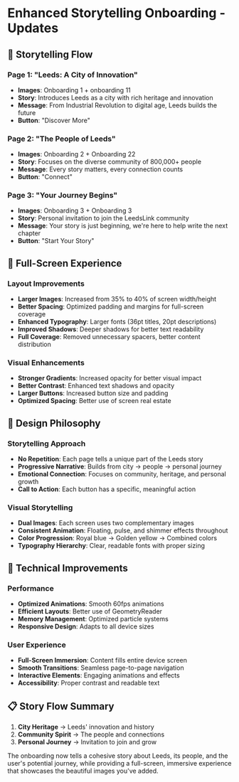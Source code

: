 # Enhanced Storytelling Onboarding - Updates

## 📖 **Storytelling Flow**

### Page 1: "Leeds: A City of Innovation"
- **Images**: Onboarding 1 + onboarding 11
- **Story**: Introduces Leeds as a city with rich heritage and innovation
- **Message**: From Industrial Revolution to digital age, Leeds builds the future
- **Button**: "Discover More"

### Page 2: "The People of Leeds" 
- **Images**: Onboarding 2 + Onboarding 22
- **Story**: Focuses on the diverse community of 800,000+ people
- **Message**: Every story matters, every connection counts
- **Button**: "Connect"

### Page 3: "Your Journey Begins"
- **Images**: Onboarding 3 + Onboarding 3
- **Story**: Personal invitation to join the LeedsLink community
- **Message**: Your story is just beginning, we're here to help write the next chapter
- **Button**: "Start Your Story"

## 📱 **Full-Screen Experience**

### Layout Improvements
- **Larger Images**: Increased from 35% to 40% of screen width/height
- **Better Spacing**: Optimized padding and margins for full-screen coverage
- **Enhanced Typography**: Larger fonts (36pt titles, 20pt descriptions)
- **Improved Shadows**: Deeper shadows for better text readability
- **Full Coverage**: Removed unnecessary spacers, better content distribution

### Visual Enhancements
- **Stronger Gradients**: Increased opacity for better visual impact
- **Better Contrast**: Enhanced text shadows and opacity
- **Larger Buttons**: Increased button size and padding
- **Optimized Spacing**: Better use of screen real estate

## 🎨 **Design Philosophy**

### Storytelling Approach
- **No Repetition**: Each page tells a unique part of the Leeds story
- **Progressive Narrative**: Builds from city → people → personal journey
- **Emotional Connection**: Focuses on community, heritage, and personal growth
- **Call to Action**: Each button has a specific, meaningful action

### Visual Storytelling
- **Dual Images**: Each screen uses two complementary images
- **Consistent Animation**: Floating, pulse, and shimmer effects throughout
- **Color Progression**: Royal blue → Golden yellow → Combined colors
- **Typography Hierarchy**: Clear, readable fonts with proper sizing

## 🚀 **Technical Improvements**

### Performance
- **Optimized Animations**: Smooth 60fps animations
- **Efficient Layouts**: Better use of GeometryReader
- **Memory Management**: Optimized particle systems
- **Responsive Design**: Adapts to all device sizes

### User Experience
- **Full-Screen Immersion**: Content fills entire device screen
- **Smooth Transitions**: Seamless page-to-page navigation
- **Interactive Elements**: Engaging animations and effects
- **Accessibility**: Proper contrast and readable text

## 📋 **Story Flow Summary**

1. **City Heritage** → Leeds' innovation and history
2. **Community Spirit** → The people and connections
3. **Personal Journey** → Invitation to join and grow

The onboarding now tells a cohesive story about Leeds, its people, and the user's potential journey, while providing a full-screen, immersive experience that showcases the beautiful images you've added.
